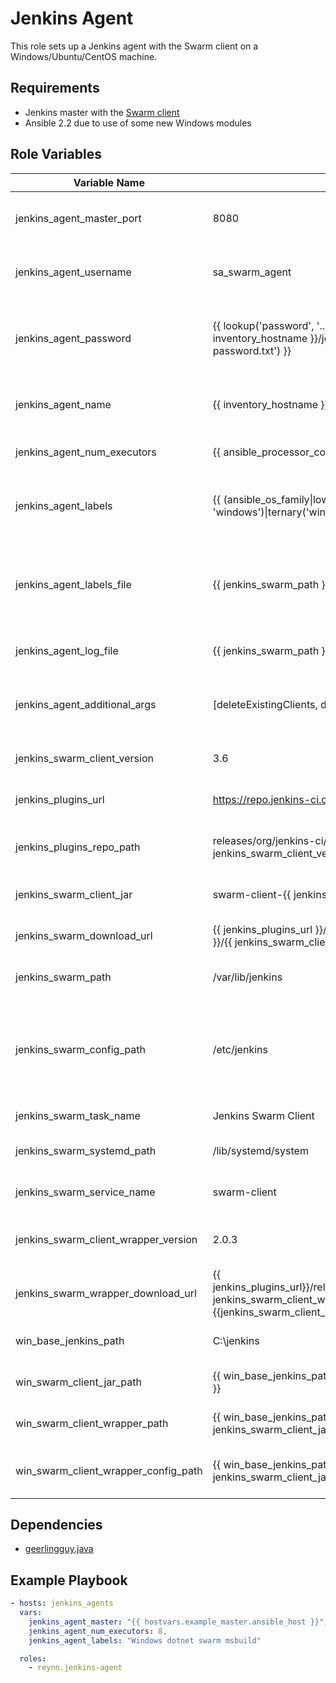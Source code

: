 Jenkins Agent
=============

This role sets up a Jenkins agent with the Swarm client on a Windows/Ubuntu/CentOS machine.

Requirements
------------

* Jenkins master with the [Swarm client](https://wiki.jenkins-ci.org/display/JENKINS/Swarm+Plugin)
* Ansible 2.2 due to use of some new Windows modules

Role Variables
--------------

| Variable Name                        | Default                                                                                              | Description                                                                                       |
|--------------------------------------|------------------------------------------------------------------------------------------------------|---------------------------------------------------------------------------------------------------|
| jenkins_agent_master_port            | 8080                                                                                                 | Port that Jenkins main UI is listening on                                                         |
| jenkins_agent_username               | sa_swarm_agent                                                                                       | User account to use while authenticating to                                                       |
| jenkins_agent_password               | {{ lookup('password', '../credentials/{{ inventory_hostname }}/jenkins-agent/agent-password.txt') }} | A password to authenticate against the Jenkins Master                                             |
| jenkins_agent_name                   | {{ inventory_hostname }}                                                                             | How this agent will show up in the UI                                                             |
| jenkins_agent_num_executors          | {{ ansible_processor_cores*2 }}                                                                      | Number of executors for running jobs                                                              |
| jenkins_agent_labels                 | {{ (ansible_os_family\|lower() == 'windows')\|ternary('windows', 'linux') }}                         | A space separated list of labels, for restricting jobs                                            |
| jenkins_agent_labels_file            | {{ jenkins_swarm_path }}/labels.swarm                                                                | A file to hold the labels and add/remove dynamically (Swarm client 3.3 and above)                 |
| jenkins_agent_log_file               | {{ jenkins_swarm_path }}/swarm.log                                                                   | Where the swarm agent will log to                                                                 |
| jenkins_agent_additional_args        | [deleteExistingClients, disableClientsUniqueId]                                                      | Additional arguments to send to the Swarm client jar                                              |
| jenkins_swarm_client_version         | 3.6                                                                                                  | Version of the Swarm client to download                                                           |
| jenkins_plugins_url                  | https://repo.jenkins-ci.org                                                                          | Base URL to download the client                                                                   |
| jenkins_plugins_repo_path            | releases/org/jenkins-ci/plugins/swarm-client/{{ jenkins_swarm_client_version }}                      | URL between the base URL and the jar file name                                                    |
| jenkins_swarm_client_jar             | swarm-client-{{ jenkins_swarm_client_version }}.jar                                                  | The file name for the swarm client jar                                                            |
| jenkins_swarm_download_url           | {{ jenkins_plugins_url }}/{{ jenkins_plugins_repo_path }}/{{ jenkins_swarm_client_jar }}             | Full URL to the Swarm client jar                                                                  |
| jenkins_swarm_path                   | /var/lib/jenkins                                                                                     | Path to the swarm client jar file                                                                 |
| jenkins_swarm_config_path            | /etc/jenkins                                                                                         | For CentOS while it is using the init.d setup, this is where the swarm-client settings are stored |
| jenkins_swarm_task_name              | Jenkins Swarm Client                                                                                 | Description for systemd                                                                           |
| jenkins_swarm_systemd_path           | /lib/systemd/system                                                                                  | Path to systemd folder                                                                            |
| jenkins_swarm_service_name           | swarm-client                                                                                         | Name of the systemd service                                                                       |
| jenkins_swarm_client_wrapper_version | 2.0.3                                                                                            | Windows Service Wrapper version                                                                   |
| jenkins_swarm_wrapper_download_url   | {{ jenkins_plugins_url}}/releases/com/sun/winsw/winsw/{{ jenkins_swarm_client_wrapper_version }}/winsw-{{jenkins_swarm_client_wrapper_version}}-bin.exe         | Full URL to the Windows Service Wrapper exe                                                       |
| win_base_jenkins_path                | C:\\jenkins                                                                                          | Base path for the Jenkins agent                                                                   |
| win_swarm_client_jar_path            | {{ win_base_jenkins_path }}\\{{ jenkins_swarm_client_jar }}                                          | Path to the Swarm client jar file                                                                 |
| win_swarm_client_wrapper_path        | {{ win_base_jenkins_path }}\\{{ jenkins_swarm_client_jar\|replace('.jar', '.exe') }}                 | Path to the service wrapper exe                                                                   |
| win_swarm_client_wrapper_config_path | {{ win_base_jenkins_path }}\\{{ jenkins_swarm_client_jar\|replace('.jar', '.xml') }}                 | Path to the service wrapper config file                                                           |


Dependencies
------------

* [geerlingguy.java](https://galaxy.ansible.com/geerlingguy/java/)

Example Playbook
----------------

```yaml
- hosts: jenkins_agents
  vars:
    jenkins_agent_master: "{{ hostvars.example_master.ansible_host }}",
    jenkins_agent_num_executors: 8,
    jenkins_agent_labels: "Windows dotnet swarm msbuild"

  roles:
    - reynn.jenkins-agent
```
